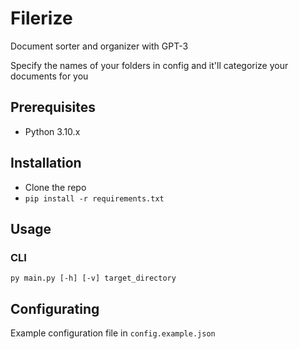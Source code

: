 # Filerize
Document sorter and organizer with GPT-3

Specify the names of your folders in config and it'll categorize your documents for you

## Prerequisites 
- Python 3.10.x

## Installation
- Clone the repo
- `pip install -r requirements.txt`

## Usage
### CLI
`py main.py [-h] [-v] target_directory`

## Configurating
Example configuration file in `config.example.json`